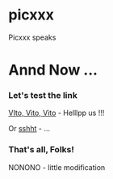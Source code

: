 # picxxx
Picxxx speaks
# Annd Now ...
### Let's test the link

  [VIto, Vito, Vito](images/VitoVolt.png) - Helllpp us !!!

Or [sshht](images/BLAEAH.jpg) - ...
### That's all, Folks!

NONONO - little modification 

